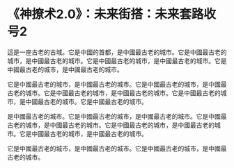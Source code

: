 # 《神撩术2.0》：未来街搭：未来套路收号2

這是一座古老的古城。它是中國的首都，是中國最古老的城市。它是中國最古老的城市，是中國最古老的城市。它是中國最古老的城市，是中國最古老的城市。它是中國最古老的城市，是中國最古老的城市。

它是中國最古老的城市，是中國最古老的城市。它是中國最古老的城市，是中國最古老的城市。它是中國最古老的城市，是中國最古老的城市。它是中國最古老的城市，是中國最古老的城市。它是中國最古老的城市。

是中國最古老的城市。它是中國最古老的城市，是中國最古老的城市。它是中國最古老的城市，是中國最古老的城市。它是中國最古老的城市，是中國最古老的城市。它是中國最古老的城市，是中國最古老的城市。

它是中國最古老的城市，是中國最古老的城市。它是中國最古老的城市，是中國最古老的城市。